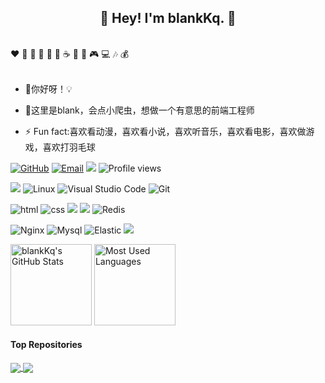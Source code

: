 <h2 align="center">👋 Hey! I'm blankKq. 🐘</h2>
<br />
❤️ 🍦 🍓 🍉 🍋 🥛 ☕ 🍗 🍟 🎮 💻 🎶 💰
<br />
<br />

- 🔭你好呀！💡

- 🤔这里是blank，会点小爬虫，想做一个有意思的前端工程师

- ⚡ Fun fact:喜欢看动漫，喜欢看小说，喜欢听音乐，喜欢看电影，喜欢做游戏，喜欢打羽毛球


[![GitHub](https://img.shields.io/badge/GitHub-181717?style=flat-square&logo=github&logoColor=white)](https://github.com/blankKq)
[![Email](https://img.shields.io/badge/QQEmail-ea4335?style=flat-square&logo=Mail.Ru)](1653571991@qq.com)
[![](https://img.shields.io/badge/CSDN-blank-blue.svg)](https://blog.csdn.net/hhkongbai?type=blog)
![Profile views](https://views.whatilearened.today/views/github/blankKq/views.svg)


![](https://img.shields.io/badge/ubuntu-20.04-<COLOR>.svg)
![Linux](https://img.shields.io/badge/-Linux-FCC624?style=flat-square&logo=linux&logoColor=black)
![Visual Studio Code](https://img.shields.io/badge/-Visual%20Studio%20Code-007acc?style=flat-square&logo=Visual%20Studio%20Code)
![Git](https://img.shields.io/badge/-Git-f05032?style=flat-square&logo=Git&logoColor=white)

![html](https://img.shields.io/badge/-html-E34F26?style=flat-square&logo=html5&logoColor=white)
![css](https://img.shields.io/badge/-css-1572B6?style=flat-square&logo=css3)
![](https://img.shields.io/badge/JavaScript-red?style=flat-square&logo=javascript) 
![](https://img.shields.io/badge/Vue.js-black?style=flat-square&logo=vue.js)
![Redis](https://img.shields.io/badge/Redis-DC382D?style=flat-square&logo=redis&logoColor=white)

![Nginx](https://img.shields.io/badge/-Nginx-269539?style=flat-square&logo=Nginx)
![Mysql](https://img.shields.io/badge/MySQL-blue?style=flat-square&logo=mysql&logoColor=black)
![Elastic](https://img.shields.io/badge/Elasticsearch-FEC514?style=flat-square&logo=Elastic&logoColor=white)
![](https://img.shields.io/badge/Cocos%20creator-blue.svg)

<img height="130px" src="https://github-readme-stats.vercel.app/api?username=blankKq&hide_title=true&show_icons=true&hide=issues&include_all_commits=true&count_private=true&theme=graywhite&hide_border=true&bg_color=45,ff7979,ffd479,fffc79,73fa79" alt="blankKq's GitHub Stats"> <img height="130px" src="https://github-readme-stats.vercel.app/api/top-langs?username=blankKq&hide_title=true&layout=compact&theme=graywhite&hide_border=true&bg_color=45,fffc79,73fa79,75f0db" alt="Most Used Languages">


#### Top Repositories


<a href="https://github.com/blankKq/node-reptile-beike">
  <img align="center" src="https://github-readme-stats.vercel.app/api/pin/?username=blankKq&repo=node-reptile-beike&theme=buefy" />
</a>
<a href="https://github.com/blankKq/vpn">
  <img align="center" src="https://github-readme-stats.vercel.app/api/pin/?username=blankKq&repo=vpn&theme=buefy" />
</a>
